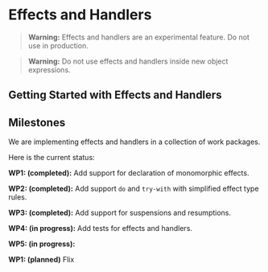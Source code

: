 # Effects and Handlers

> **Warning:** Effects and handlers are an experimental feature. Do not use in
> production.

> **Warning:** Do not use effects and handlers inside new object expressions.

## Getting Started with Effects and Handlers

## Milestones

We are implementing effects and handlers in a collection of work packages.

Here is the current status:

**WP1: (completed):** Add support for declaration of monomorphic effects.

**WP2: (completed):** Add support `do` and `try-with` with simplified effect type rules.

**WP3: (completed):** Add support for suspensions and resumptions.

**WP4: (in progress):** Add tests for effects and handlers.

**WP5: (in progress):**


**WP1: (planned)** Flix 

